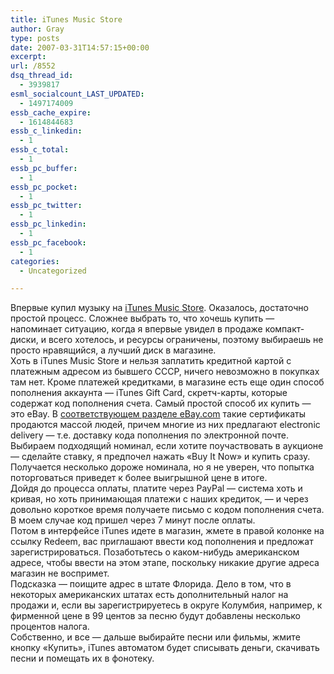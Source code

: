 ```yaml
---
title: iTunes Music Store
author: Gray
type: posts
date: 2007-03-31T14:57:15+00:00
excerpt:
url: /8552
dsq_thread_id:
  - 3939817
esml_socialcount_LAST_UPDATED:
  - 1497174009
essb_cache_expire:
  - 1614844683
essb_c_linkedin:
  - 1
essb_c_total:
  - 1
essb_pc_buffer:
  - 1
essb_pc_pocket:
  - 1
essb_pc_twitter:
  - 1
essb_pc_linkedin:
  - 1
essb_pc_facebook:
  - 1
categories:
  - Uncategorized

---
```








Впервые купил музыку на <a href="http://www.apple.com/itunes/store/" target="_blank">iTunes Music Store</a>. Оказалось, достаточно простой процесс. Сложнее выбрать то, что хочешь купить &#8212; напоминает ситуацию, когда я впервые увидел в продаже компакт-диски, и всего хотелось, и ресурсы ограничены, поэтому выбираешь не просто нравящийся, а лучший диск в магазине.  
Хоть в iTunes Music Store и нельзя заплатить кредитной картой с платежным адресом из бывшего СССР, ничего невозможно в покупках там нет. Кроме платежей кредитками, в магазине есть еще один способ пополнения аккаунта &#8212; iTunes Gift Card, скретч-карты, которые содержат код пополнения счета. Самый простой способ их купить &#8212; это eBay. В <a href="http://attr-search.ebay.com/ws/search/SaleSearch?pfid=3&gcs=3&alist=a6&a6=1199&reqtype=3&pageType=6" target="_blank">соответствующем разделе eBay.com</a> такие сертификаты продаются массой людей, причем многие из них предлагают electronic delivery &#8212; т.е. доставку кода пополнения по электронной почте. Выбираем подходящий номинал, если хотите поучаствовать в аукционе &#8212; сделайте ставку, я предпочел нажать &#171;Buy It Now&#187; и купить сразу. Получается несколько дороже номинала, но я не уверен, что попытка поторговаться приведет к более выигрышной цене в итоге.  
Дойдя до процесса оплаты, платите через PayPal &#8212; система хоть и кривая, но хоть принимающая платежи с наших кредиток, &#8212; и через довольно короткое время получаете письмо с кодом пополнения счета. В моем случае код пришел через 7 минут после оплаты.  
Потом в интерфейсе iTunes идете в магазин, жмете в правой колонке на ссылку Redeem, вас приглашают ввести код пополнения и предложат зарегистрироваться. Позаботьтесь о каком-нибудь американском адресе, чтобы ввести на этом этапе, поскольку никакие другие адреса магазин не воспримет.  
Подсказка &#8212; поищите адрес в штате Флорида. Дело в том, что в некоторых американских штатах есть дополнительный налог на продажи и, если вы зарегистрируетесь в округе Колумбия, например, к фирменной цене в 99 центов за песню будут добавлены несколько процентов налога.  
Собственно, и все &#8212; дальше выбирайте песни или фильмы, жмите кнопку &#171;Купить&#187;, iTunes автоматом будет списывать деньги, скачивать песни и помещать их в фонотеку.